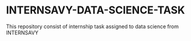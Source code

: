 # INTERNSAVY-DATA-SCIENCE-TASK
This repository consist of internship task assigned to data science from INTERNSAVY 
